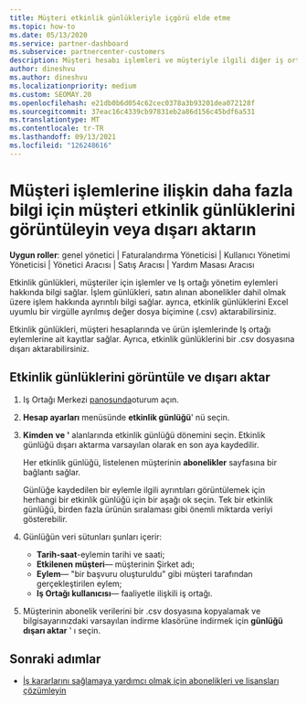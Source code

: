 ```yaml
---
title: Müşteri etkinlik günlükleriyle içgörü elde etme
ms.topic: how-to
ms.date: 05/13/2020
ms.service: partner-dashboard
ms.subservice: partnercenter-customers
description: Müşteri hesabı işlemleri ve müşteriyle ilgili diğer iş ortağı yönetim etkinlikleri hakkında bilgi edinmek için etkinlik günlüklerini görüntülemeyi ve dışarı aktarmayı öğrenin.
author: dineshvu
ms.author: dineshvu
ms.localizationpriority: medium
ms.custom: SEOMAY.20
ms.openlocfilehash: e21db0b6d054c62cec0378a3b93201dea072128f
ms.sourcegitcommit: 37eac16c4339cb97831eb2a86d156c45bdf6a531
ms.translationtype: MT
ms.contentlocale: tr-TR
ms.lasthandoff: 09/13/2021
ms.locfileid: "126248616"
---
```

# <a name="view-or-export-customer-activity-logs-for-more-insight-into-customer-transactions"></a>Müşteri işlemlerine ilişkin daha fazla bilgi için müşteri etkinlik günlüklerini görüntüleyin veya dışarı aktarın

**Uygun roller**: genel yönetici | Faturalandırma Yöneticisi | Kullanıcı Yönetimi Yöneticisi | Yönetici Aracısı | Satış Aracısı | Yardım Masası Aracısı

Etkinlik günlükleri, müşteriler için işlemler ve Iş ortağı yönetim eylemleri hakkında bilgi sağlar. İşlem günlükleri, satın alınan abonelikler dahil olmak üzere işlem hakkında ayrıntılı bilgi sağlar. ayrıca, etkinlik günlüklerini Excel uyumlu bir virgülle ayrılmış değer dosya biçimine (.csv) aktarabilirsiniz.

Etkinlik günlükleri, müşteri hesaplarında ve ürün işlemlerinde Iş ortağı eylemlerine ait kayıtlar sağlar. Ayrıca, etkinlik günlüklerini bir .csv dosyasına dışarı aktarabilirsiniz.

## <a name="view-and-export-activity-logs"></a>Etkinlik günlüklerini görüntüle ve dışarı aktar

1. Iş Ortağı Merkezi [panosunda](https://partner.microsoft.com/dashboard)oturum açın.

2. **Hesap ayarları** menüsünde **etkinlik günlüğü**' nü seçin.

3. **Kimden** **ve '** alanlarında etkinlik günlüğü dönemini seçin. Etkinlik günlüğü dışarı aktarma varsayılan olarak en son aya kaydedilir.

   Her etkinlik günlüğü, listelenen müşterinin **abonelikler** sayfasına bir bağlantı sağlar.

   Günlüğe kaydedilen bir eylemle ilgili ayrıntıları görüntülemek için herhangi bir etkinlik günlüğü için bir aşağı ok seçin. Tek bir etkinlik günlüğü, birden fazla ürünün sıralaması gibi önemli miktarda veriyi gösterebilir.

4. Günlüğün veri sütunları şunları içerir:
   - **Tarih-saat**-eylemin tarihi ve saati;
   - **Etkilenen müşteri**— müşterinin Şirket adı;
   - **Eylem**— "bir başvuru oluşturuldu" gibi müşteri tarafından gerçekleştirilen eylem;
   - **Iş Ortağı kullanıcısı**— faaliyetle ilişkili iş ortağı.

5. Müşterinin abonelik verilerini bir .csv dosyasına kopyalamak ve bilgisayarınızdaki varsayılan indirme klasörüne indirmek için **günlüğü dışarı aktar** ' ı seçin.

## <a name="next-steps"></a>Sonraki adımlar

- [İş kararlarını sağlamaya yardımcı olmak için abonelikleri ve lisansları çözümleyin](analyze-subscriptions-licenses.md)
